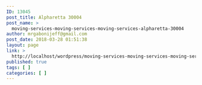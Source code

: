 ```yaml
---
ID: 13045
post_title: Alpharetta 30004
post_name: >
  moving-services-moving-services-moving-services-alpharetta-30004
author: mrgabonijeff@gmail.com
post_date: 2018-03-28 01:51:38
layout: page
link: >
  http://localhost/wordpress/moving-services-moving-services-moving-services-alpharetta-30004/
published: true
tags: [ ]
categories: [ ]
---
```

